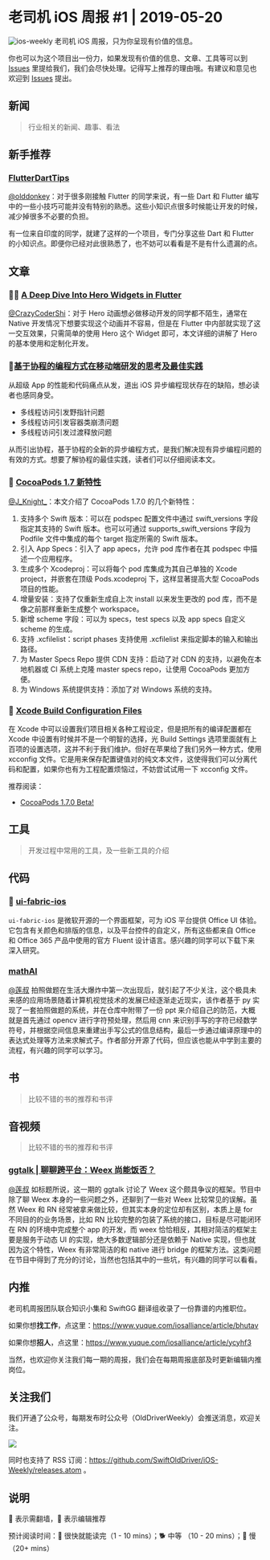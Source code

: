 # 老司机 iOS 周报 #1 | 2019-05-20

![ios-weekly](https://github.com/SwiftOldDriver/iOS-Weekly/blob/master/assets/ios-weekly.png?raw=true)
老司机 iOS 周报，只为你呈现有价值的信息。

你也可以为这个项目出一份力，如果发现有价值的信息、文章、工具等可以到 [Issues](https://github.com/SwiftOldDriver/iOS-Weekly/issues) 里提给我们，我们会尽快处理。记得写上推荐的理由哦。有建议和意见也欢迎到 [Issues](https://github.com/SwiftOldDriver/iOS-Weekly/issues) 提出。

## 新闻

> 行业相关的新闻、趣事、看法

## 新手推荐

### [FlutterDartTips](https://ibhavikmakwana.github.io/FlutterDartTips/)

[@olddonkey](https://github.com/olddonkey)：对于很多刚接触 Flutter 的同学来说，有一些 Dart 和 Flutter 编写中的一些小技巧可能并没有特别的熟悉。这些小知识点很多时候能让开发的时候，减少掉很多不必要的负担。

有一位来自印度的同学，就建了这样的一个项目，专门分享这些 Dart 和 Flutter 的小知识点。即便你已经对此很熟悉了，也不妨可以看看是不是有什么遗漏的点。

## 文章

### 🚧🐎 [A Deep Dive Into Hero Widgets in Flutter](https://medium.com/flutter-community/a-deep-dive-into-hero-widgets-in-flutter-d34f441eb026)

[@CrazyCoderShi](https://github.com/CrazyCoderShi)：对于 Hero 动画想必做移动开发的同学都不陌生，通常在 Native 开发情况下想要实现这个动画并不容易，但是在 Flutter 中内部就实现了这一交互效果，只需简单的使用 Hero 这个 Widget 即可，本文详细的讲解了 Hero 的基本使用和定制化开发。


### 🐢[基于协程的编程方式在移动端研发的思考及最佳实践](https://mp.weixin.qq.com/s/DXj0-6YOwRcwQfsqB6CTTw)

从超级 App 的性能和代码痛点从发，道出 iOS 异步编程现状存在的缺陷，想必读者也感同身受。

- 多线程访问引发野指针问题
- 多线程访问引发容器类崩溃问题
- 多线程访问引发过渡释放问题

从而引出协程，基于协程的全新的异步编程方式，是我们解决现有异步编程问题的有效的方式。想要了解协程的最佳实践，读者们可以仔细阅读本文。


### 🐎 [CocoaPods 1.7 新特性](https://kangzubin.com/cocoapods-1.7/)

[@J_Knight_](https://github.com/knightsj)：本文介绍了 CocoaPods 1.7.0 的几个新特性：

1. 支持多个 Swift 版本：可以在 podspec 配置文件中通过 swift_versions 字段指定其支持的 Swift 版本。也可以可通过 supports_swift_versions 字段为 Podfile 文件中集成的每个 target 指定所需的 Swift 版本。
2. 引入 App Specs：引入了 app apecs，允许 pod 库作者在其 podspec 中描述一个应用程序。
3. 生成多个 Xcodeproj：可以将每个 pod 库集成为其自己单独的 Xcode project，并嵌套在顶级 Pods.xcodeproj 下，这样显著提高大型 CocoaPods 项目的性能。
4. 增量安装：支持了仅重新生成自上次 install 以来发生更改的 pod 库，而不是像之前那样重新生成整个 workspace。
5. 新增 scheme 字段：可以为 specs，test specs 以及 app specs 自定义 scheme 的生成。
6. 支持 .xcfilelist：script phases 支持使用 .xcfilelist 来指定脚本的输入和输出路径。
7. 为 Master Specs Repo 提供 CDN 支持：启动了对 CDN 的支持，以避免在本地机器或 CI 系统上克隆 master specs repo，让使用 CocoaPods 更加方便。
8. 为 Windows 系统提供支持：添加了对 Windows 系统的支持。

### 🐢 [Xcode Build Configuration Files](https://nshipster.com/xcconfig/)

在 Xcode 中可以设置我们项目相关各种工程设定，但是把所有的编译配置都在 Xcode 中设置有时候并不是一个明智的选择，光 Build Settings 选项里面就有上百项的设置选项，这并不利于我们维护。但好在苹果给了我们另外一种方式，使用 xcconfig 文件。它是用来保存配置键值对的纯文本文件，这使得我们可以分离代码和配置，如果你也有为工程配置烦恼过，不妨尝试试用一下 xcconfig 文件。

推荐阅读：
- [CocoaPods 1.7.0 Beta!](http://blog.cocoapods.org/CocoaPods-1.7.0-beta/)

## 工具

> 开发过程中常用的工具，及一些新工具的介绍

## 代码

### 🐢 [ui-fabric-ios](https://github.com/OfficeDev/ui-fabric-ios?utm_campaign=iOS%2BDev%2BWeekly&utm_medium=web&utm_source=iOS%2BDev%2BWeekly%2BIssue%2B403#colors-and-typography)

`ui-fabric-ios` 是微软开源的一个界面框架，可为 iOS 平台提供 Office UI 体验。它包含有关颜色和排版的信息，以及平台控件的自定义，所有这些都来自 Office 和 Office 365 产品中使用的官方 Fluent 设计语言。感兴趣的同学可以下载下来深入研究。

### [mathAI](https://github.com/Roujack/mathAI)
[@莲叔](http://weibo.com/aaaron7) 拍照做题在生活大爆炸中第一次出现后，就引起了不少关注，这个极具未来感的应用场景随着计算机视觉技术的发展已经逐渐走近现实，该作者基于 py 实现了一套拍照做题的系统，并在仓库中附带了一份 ppt 来介绍自己的防范，大概就是首先通过 opencv 进行字符预处理，然后用 cnn 来识别手写的字符已经数学符号，并根据空间信息来重建出手写公式的信息结构，最后一步通过编译原理中的表达式处理等方法来求解式子。作者部分开源了代码，但应该也能从中学到主要的流程，有兴趣的同学可以学习。

## 书

> 比较不错的书的推荐和书评

## 音视频

> 比较不错的书的推荐和书评
### [ggtalk | 聊聊跨平台：Weex 尚能饭否？](https://talk.swift.gg/30)
[@莲叔](http://weibo.com/aaaron7) 如标题所说，这一期的 ggtalk 讨论了 Weex 这个颇具争议的框架。节目中除了聊 Weex 本身的一些问题之外，还聊到了一些对 Weex 比较常见的误解。虽然 Weex 和 RN 经常被拿来做比较，但其实本身的定位却有区别，本质上是 for 不同目的的业务场景，比如 RN 比较完整的包装了系统的接口，目标是尽可能闭环在 RN 的环境中完成整个 app 的开发，而 weex 恰恰相反，其相对简洁的框架主要是服务于动态 UI 的实现，绝大多数逻辑部分还是依赖于 Native 实现，但也就因为这个特性，Weex 有非常简洁的和 native 进行 bridge 的框架方法。这类问题在节目中得到了充分的讨论，当然也包括其中的一些坑，有兴趣的同学可以看看。

## 内推

老司机周报团队联合知识小集和 SwiftGG 翻译组收录了一份靠谱的内推职位。

如果你想**找工作**，点这里：https://www.yuque.com/iosalliance/article/bhutav

如果你想**招人**，点这里：https://www.yuque.com/iosalliance/article/ycyhf3

当然，也欢迎你关注我们每一期的周报，我们会在每期周报底部及时更新编辑内推岗位。

## 关注我们

我们开通了公众号，每期发布时公众号（OldDriverWeekly）会推送消息，欢迎关注。

![](https://github.com/SwiftOldDriver/iOS-Weekly/blob/master/assets/qrcode_for_wechat.jpg?raw=true)

同时也支持了 RSS 订阅：https://github.com/SwiftOldDriver/iOS-Weekly/releases.atom 。

## 说明

🚧 表示需翻墙，🌟 表示编辑推荐

预计阅读时间：🐎 很快就能读完（1 - 10 mins）；🐕 中等 （10 - 20 mins）；🐢 慢（20+ mins）
